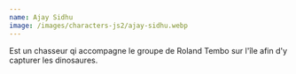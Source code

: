 ```yaml
---
name: Ajay Sidhu
image: /images/characters-js2/ajay-sidhu.webp
---
```

Est un chasseur qi accompagne le groupe de Roland Tembo sur l'île afin d'y capturer les dinosaures.